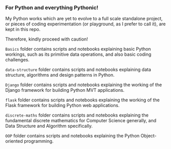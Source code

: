 ### For Python and everything Pythonic!

My Python works which are yet to evolve to a full scale standalone project, or pieces of coding experimentation (or playground, as I prefer to call it), are kept in this repo. 

Therefore, kindly proceed with caution!

`Basics` folder contains scripts and notebooks explaining basic Python workings, such as its primitive data operations, and also basic coding challenges.

`data-structure` folder contains scripts and notebooks explaining data structure, algorithms and design patterns in Python.

`Django` folder contains scripts and notebooks explaining the working of the Django framework for building Python MVT applications.

`flask` folder contains scripts and notebooks explaining the working of the Flask framework for building Python web applications.

`discrete-maths` folder contains scripts and notebooks explaining the fundamental discrete mathematics for Computer Science generally, and Data Structure and Algorithm specifically.

`OOP` folder contains scripts and notebooks explaining the Python Object-oriented programming.

